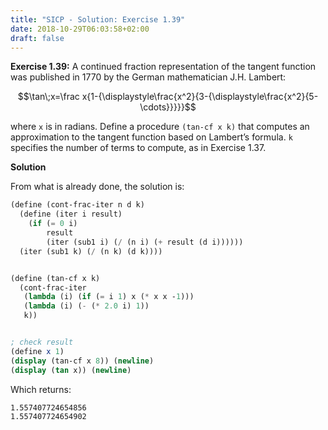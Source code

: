 ```yaml
---
title: "SICP - Solution: Exercise 1.39"
date: 2018-10-29T06:03:58+02:00
draft: false
---
```


**Exercise 1.39:** A continued fraction representation of the tangent function was published in 1770 by the German mathematician J.H. Lambert:

$$\tan\;x=\frac x{1-{\displaystyle\frac{x^2}{3-{\displaystyle\frac{x^2}{5-\cdots}}}}}$$

where `x` is in radians. Define a procedure `(tan-cf x k)` that computes an approximation to the tangent function based on Lambert’s formula. `k` specifies the number of terms to compute, as in Exercise 1.37.

**Solution**

From what is already done, the solution is:

```scheme
(define (cont-frac-iter n d k)
  (define (iter i result)
    (if (= 0 i)
        result
        (iter (sub1 i) (/ (n i) (+ result (d i))))))
  (iter (sub1 k) (/ (n k) (d k))))


(define (tan-cf x k)
  (cont-frac-iter
   (lambda (i) (if (= i 1) x (* x x -1)))
   (lambda (i) (- (* 2.0 i) 1))
   k))


; check result
(define x 1)
(display (tan-cf x 8)) (newline)
(display (tan x)) (newline)
```

Which returns:

```
1.557407724654856
1.557407724654902
```
